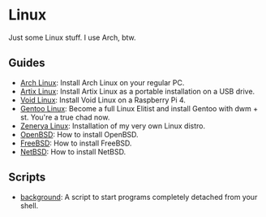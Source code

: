# Linux
Just some Linux stuff. I use Arch, btw.

## Guides
* [Arch Linux](Arch.md): Install Arch Linux on your regular PC.
* [Artix Linux](Artix.md): Install Artix Linux as a portable installation on a USB drive.
* [Void Linux](Void.md): Install Void Linux on a Raspberry Pi 4.
* [Gentoo Linux](Gentoo.md): Become a full Linux Elitist and install Gentoo with dwm + st. You're a true chad now.
* [Zenerya Linux](Zenerya.md): Installation of my very own Linux distro.
* [OpenBSD](OpenBSD.md): How to install OpenBSD.
* [FreeBSD](FreeBSD.md): How to install FreeBSD.
* [NetBSD](NetBSD.md): How to install NetBSD.

## Scripts
* [background](background): A script to start programs completely detached from your shell.
